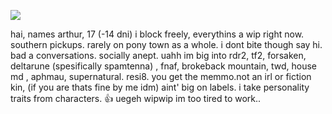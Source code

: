 ![](https://file.garden/aKFaU3F67woikQA_/graphic.png)

hai, names arthur, 17 (-14 dni) i block freely, everythins a wip right now. southern pickups. rarely on pony town as a whole. i dont bite though say hi. bad a conversations. socially anept.
uahh im big into rdr2, tf2, forsaken, deltarune (spesifically spamtenna) , fnaf, brokeback mountain, twd, house md , aphmau, supernatural. resi8. you get the memmo.not an irl or fiction kin, (if you are thats fine by me idm) aint' big on labels. i take personality traits from characters. 👍
uegeh wipwip im too tired to work..
